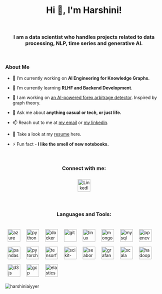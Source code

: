 <h1 align="center">Hi 👋, I'm Harshini!  </h1>
<br>
<h3 align="center">I am a data scientist who handles projects related to data processing, NLP, time series and generative AI. </h3>
<br>


<h3 align="left"> About Me </h3>

- 🔭 I’m currently working on **AI Engineering for Knowledge Graphs.**

- 🌱 I’m currently learning **RLHF and Backend Development**.

- 👯 I am working on [an AI-powered forex arbitrage detector](https://github.com/HarshiniAiyyer/ForeXplorer). Inspired by graph theory.

- 💬 Ask me about **anything casual or tech, or just life.**

- 📫 Reach out to me at [my email](harshini.k.aiyyer@gmail.com) or [my linkedin](https://www.linkedin.com/in/harshini-a-29870b342/).

- 🌱 Take a look at my [resume](https://drive.google.com/file/d/1oOz3REkyNWMQpeHsvHV9VtN_EfC3mKWt/view?usp=sharing) here.

- ⚡ Fun fact - **I like the smell of new notebooks.**

<br/>
<!-- 🔗 CONNECT WITH ME -->
<h3 align="center">Connect with me:</h3>

<p align="center">
  <style>
    .social-icon, .tech-icon {
      transition: transform 0.3s ease, filter 0.3s ease;
      margin: 8px;
      height: 40px;
      filter: brightness(0.95);
    }
    .social-icon:hover, .tech-icon:hover {
      transform: scale(1.15);
      filter: brightness(1.3) drop-shadow(0 0 8px rgba(255,255,255,0.4));
    }
    .linkedin:hover {
      filter: brightness(1.3) drop-shadow(0 0 8px rgba(10,102,194,0.8));
    }
  </style>

  <a href="https://www.linkedin.com/in/harshini-a-29870b342/" target="_blank" rel="noreferrer">
    <img class="social-icon linkedin" src="https://raw.githubusercontent.com/rahuldkjain/github-profile-readme-generator/master/src/images/icons/Social/linked-in-alt.svg" alt="LinkedIn"/>
  </a>
</p>

<br>

<!-- ⚙️ LANGUAGES AND TOOLS -->
<h3 align="center">Languages and Tools:</h3>

<p align="center" style="display: flex; flex-wrap: wrap; justify-content: center; align-items: center; gap: 15px;">

  <a href="https://azure.microsoft.com/" target="_blank" rel="noreferrer"><img class="tech-icon" src="https://cdn.jsdelivr.net/gh/devicons/devicon/icons/azure/azure-original.svg" alt="azure"/></a>
  <a href="https://www.python.org/" target="_blank" rel="noreferrer"><img class="tech-icon" src="https://cdn.jsdelivr.net/gh/devicons/devicon/icons/python/python-original.svg" alt="python"/></a>
  <a href="https://www.docker.com/" target="_blank" rel="noreferrer"><img class="tech-icon" src="https://cdn.jsdelivr.net/gh/devicons/devicon/icons/docker/docker-original.svg" alt="docker"/></a>
  <a href="https://git-scm.com/" target="_blank" rel="noreferrer"><img class="tech-icon" src="https://cdn.jsdelivr.net/gh/devicons/devicon/icons/git/git-original.svg" alt="git"/></a>
  <a href="https://www.linux.org/" target="_blank" rel="noreferrer"><img class="tech-icon" src="https://cdn.jsdelivr.net/gh/devicons/devicon/icons/linux/linux-original.svg" alt="linux"/></a>
  <a href="https://www.mongodb.com/" target="_blank" rel="noreferrer"><img class="tech-icon" src="https://cdn.jsdelivr.net/gh/devicons/devicon/icons/mongodb/mongodb-original.svg" alt="mongodb"/></a>
  <a href="https://www.mysql.com/" target="_blank" rel="noreferrer"><img class="tech-icon" src="https://cdn.jsdelivr.net/gh/devicons/devicon/icons/mysql/mysql-original.svg" alt="mysql"/></a>
  <a href="https://opencv.org/" target="_blank" rel="noreferrer"><img class="tech-icon" src="https://cdn.jsdelivr.net/gh/devicons/devicon/icons/opencv/opencv-original.svg" alt="opencv"/></a>
  <a href="https://pandas.pydata.org/" target="_blank" rel="noreferrer"><img class="tech-icon" src="https://cdn.jsdelivr.net/gh/devicons/devicon/icons/pandas/pandas-original.svg" alt="pandas"/></a>
  <a href="https://pytorch.org/" target="_blank" rel="noreferrer"><img class="tech-icon" src="https://cdn.jsdelivr.net/gh/devicons/devicon/icons/pytorch/pytorch-original.svg" alt="pytorch"/></a>
  <a href="https://www.tensorflow.org/" target="_blank" rel="noreferrer"><img class="tech-icon" src="https://cdn.jsdelivr.net/gh/devicons/devicon/icons/tensorflow/tensorflow-original.svg" alt="tensorflow"/></a>
  <a href="https://scikit-learn.org/" target="_blank" rel="noreferrer"><img class="tech-icon" src="https://cdn.jsdelivr.net/gh/devicons/devicon/icons/scikitlearn/scikitlearn-original.svg" alt="scikit-learn"/></a>
  <a href="https://seaborn.pydata.org/" target="_blank" rel="noreferrer"><img class="tech-icon" src="https://seaborn.pydata.org/_images/logo-mark-lightbg.svg" alt="seaborn"/></a>
  <a href="https://grafana.com/" target="_blank" rel="noreferrer"><img class="tech-icon" src="https://cdn.jsdelivr.net/gh/devicons/devicon/icons/grafana/grafana-original.svg" alt="grafana"/></a>
  <a href="https://www.scala-lang.org/" target="_blank" rel="noreferrer"><img class="tech-icon" src="https://cdn.jsdelivr.net/gh/devicons/devicon/icons/scala/scala-original.svg" alt="scala"/></a>
  <a href="https://hadoop.apache.org/" target="_blank" rel="noreferrer"><img class="tech-icon" src="https://cdn.jsdelivr.net/gh/devicons/devicon/icons/hadoop/hadoop-original.svg" alt="hadoop"/></a>
  <a href="https://d3js.org/" target="_blank" rel="noreferrer"><img class="tech-icon" src="https://cdn.jsdelivr.net/gh/devicons/devicon/icons/d3js/d3js-original.svg" alt="d3js"/></a>
  <a href="https://cloud.google.com/" target="_blank" rel="noreferrer"><img class="tech-icon" src="https://cdn.jsdelivr.net/gh/devicons/devicon/icons/googlecloud/googlecloud-original.svg" alt="gcp"/></a>
  <a href="https://www.elastic.co/" target="_blank" rel="noreferrer"><img class="tech-icon" src="https://cdn.jsdelivr.net/gh/devicons/devicon/icons/elasticsearch/elasticsearch-original.svg" alt="elasticsearch"/></a>

</p>

<p><img align="left" src="https://github-readme-stats.vercel.app/api/top-langs?username=harshiniaiyyer&show_icons=true&locale=en&layout=compact" alt="harshiniaiyyer" /></p>



